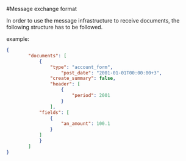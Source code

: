 #Message exchange format

In order to use the message infrastructure to receive documents, the following structure has to be followed. 

example:
```json
{
        "documents": [
			{
				"type": "account_form", 
	    			"post_date": "2001-01-01T00:00:00+3",
	     		"create_summary": false,
				"header": [
					{
						"period": 2001
					}
				],
			"fields": [
				{
					"an_amount": 100.1
				}
			]
			}
		]
}
```
